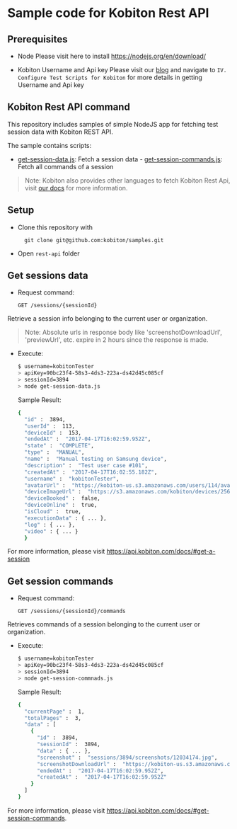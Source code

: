 # Sample code for Kobiton Rest API
## Prerequisites
  - Node 
    Please visit here to install https://nodejs.org/en/download/

  - Kobiton Username and Api key
    Please visit our [blog](https://kobiton.com/blog/tutorial/parallel-testing-selenium-webdriver/) and navigate to `IV. Configure Test Scripts for Kobiton` for more details in getting Username and Api key

## Kobiton Rest API command
  This repository includes samples of simple NodeJS app for fetching test session data with Kobiton REST API.

  The sample contains scripts:
   - [get-session-data.js](https://github.com/kobiton/samples/rest-api/get-session-data.js): Fetch a session data
    - [get-session-commands.js](https://github.com/kobiton/samples/rest-api/get-session-commands.js): Fetch all commands of a session

> Note: Kobiton also provides other languages to fetch Kobiton Rest Api, visit [our docs](https://api.kobiton.com/docs) for more information.

## Setup
- Clone this repository with
    ```
      git clone git@github.com:kobiton/samples.git
    ```

- Open `rest-api` folder

## Get sessions data

- Request command: 

    `GET /sessions/{sessionId}`

 Retrieve a session info belonging to the current user or organization.
> Note: Absolute urls in response body like 'screenshotDownloadUrl', 'previewUrl', etc. expire in 2 hours since the response is made.


- Execute: 
    ```bash
    $ username=kobitonTester 
    > apiKey=90bc23f4-58s3-4ds3-223a-ds42d45c085cf 
    > sessionId=3894 
    > node get-session-data.js 
    ```

  Sample Result:
    ```bash
    {
      "id" :  3894,
      "userId" :  113,
      "deviceId" :  153,
      "endedAt" :  "2017-04-17T16:02:59.952Z",
      "state" :  "COMPLETE",
      "type" :  "MANUAL",
      "name" :  "Manual testing on Samsung device",
      "description" :  "Test user case #101",
      "createdAt" :  "2017-04-17T16:02:55.182Z",
      "username" :  "kobitonTester",
      "avatarUrl" :  "https://kobiton-us.s3.amazonaws.com/users/114/avatars/149434523123.jpg",
      "deviceImageUrl" :  "https://s3.amazonaws.com/kobiton/devices/256/samsung-galaxy-s6.png",
      "deviceBooked" :  false,
      "deviceOnline" :  true,
      "isCloud" :  true,
      "executionData" : { ... },
      "log" : { ... },
      "video" : { ... }
      }
    ```

For more information, please visit https://api.kobiton.com/docs/#get-a-session

## Get session commands

- Request command:

    `GET /sessions/{sessionId}/commands`

Retrieves commands of a session belonging to the current user or organization.

- Execute:
    ```bash
    $ username=kobitonTester 
    > apiKey=90bc23f4-58s3-4ds3-223a-ds42d45c085cf 
    > sessionId=3894 
    > node get-session-commnads.js 
    ```

  Sample Result:
    ```bash
    {
      "currentPage" :  1,
      "totalPages" :  3,
      "data" : [
        {
          "id" :  3894,
          "sessionId" :  3894,
          "data" : { ... },
          "screenshot" :  "sessions/3894/screenshots/12034174.jpg",
          "screenshotDownloadUrl" :  "https://kobiton-us.s3.amazonaws.com/sessions/3894/screenshots/12034174.jpg?AWSAccessKeyId=AKIAINNNJIBOGNOGWBJQ&amp;Expires=1500285830&amp;Signature=4BMnjDB%2BPbw6sypKPl5DBOAeaUU%3D&amp;response-cache-control=max-age%3D86400",
          "endedAt" :  "2017-04-17T16:02:59.952Z",
          "createdAt" :  "2017-04-17T16:02:59.952Z"
        }
      ]
    }
    ```
For more information, please visit https://api.kobiton.com/docs/#get-session-commands.